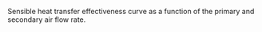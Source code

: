 Sensible heat transfer effectiveness curve as a function of the primary and secondary air flow rate.
